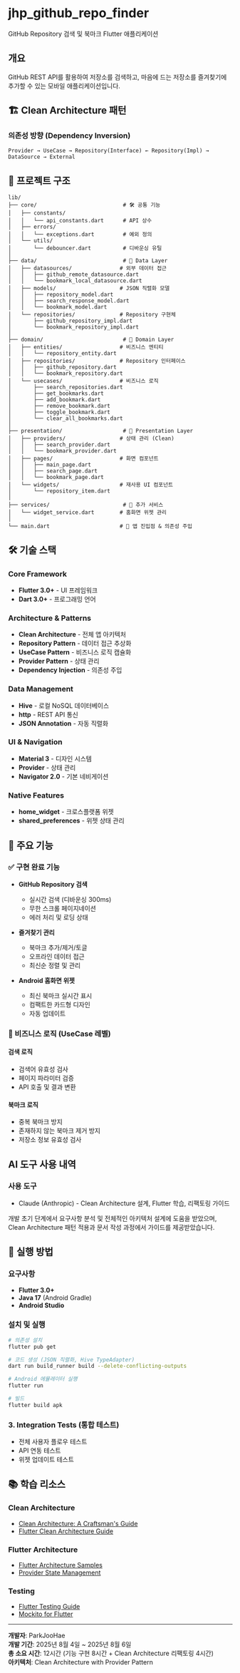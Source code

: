 # jhp_github_repo_finder

GitHub Repository 검색 및 북마크 Flutter 애플리케이션

## 개요

GitHub REST API를 활용하여 저장소를 검색하고, 마음에 드는 저장소를 즐겨찾기에 추가할 수 있는 모바일 애플리케이션입니다. 

## 🏗 Clean Architecture 패턴

### 의존성 방향 (Dependency Inversion)

```
Provider → UseCase → Repository(Interface) ← Repository(Impl) → DataSource → External
```


## 📂 프로젝트 구조

```
lib/
├── core/                           # 🛠 공통 기능
│   ├── constants/
│   │   └── api_constants.dart      # API 상수
│   ├── errors/
│   │   └── exceptions.dart         # 예외 정의
│   └── utils/
│       └── debouncer.dart          # 디바운싱 유틸
│
├── data/                           # 💾 Data Layer
│   ├── datasources/               # 외부 데이터 접근
│   │   ├── github_remote_datasource.dart
│   │   └── bookmark_local_datasource.dart
│   ├── models/                    # JSON 직렬화 모델
│   │   ├── repository_model.dart
│   │   ├── search_response_model.dart
│   │   └── bookmark_model.dart
│   └── repositories/              # Repository 구현체
│       ├── github_repository_impl.dart
│       └── bookmark_repository_impl.dart
│
├── domain/                         # 💼 Domain Layer
│   ├── entities/                  # 비즈니스 엔티티
│   │   └── repository_entity.dart
│   ├── repositories/              # Repository 인터페이스
│   │   ├── github_repository.dart
│   │   └── bookmark_repository.dart
│   └── usecases/                  # 비즈니스 로직
│       ├── search_repositories.dart
│       ├── get_bookmarks.dart
│       ├── add_bookmark.dart
│       ├── remove_bookmark.dart
│       ├── toggle_bookmark.dart
│       └── clear_all_bookmarks.dart
│
├── presentation/                   # 🎨 Presentation Layer
│   ├── providers/                 # 상태 관리 (Clean)
│   │   ├── search_provider.dart
│   │   └── bookmark_provider.dart
│   ├── pages/                     # 화면 컴포넌트
│   │   ├── main_page.dart
│   │   ├── search_page.dart
│   │   └── bookmark_page.dart
│   └── widgets/                   # 재사용 UI 컴포넌트
│       └── repository_item.dart
│
├── services/                       # 🔧 추가 서비스
│   └── widget_service.dart        # 홈화면 위젯 관리
│
└── main.dart                      # 🚀 앱 진입점 & 의존성 주입
```

## 🛠 기술 스택

### Core Framework
- **Flutter 3.0+** - UI 프레임워크
- **Dart 3.0+** - 프로그래밍 언어

### Architecture & Patterns
- **Clean Architecture** - 전체 앱 아키텍처
- **Repository Pattern** - 데이터 접근 추상화
- **UseCase Pattern** - 비즈니스 로직 캡슐화
- **Provider Pattern** - 상태 관리
- **Dependency Injection** - 의존성 주입

### Data Management
- **Hive** - 로컬 NoSQL 데이터베이스
- **http** - REST API 통신
- **JSON Annotation** - 자동 직렬화

### UI & Navigation
- **Material 3** - 디자인 시스템
- **Provider** - 상태 관리
- **Navigator 2.0** - 기본 네비게이션

### Native Features
- **home_widget** - 크로스플랫폼 위젯
- **shared_preferences** - 위젯 상태 관리

## 📱 주요 기능

### ✅ 구현 완료 기능

- **GitHub Repository 검색**
  - 실시간 검색 (디바운싱 300ms)
  - 무한 스크롤 페이지네이션
  - 에러 처리 및 로딩 상태

- **즐겨찾기 관리**
  - 북마크 추가/제거/토글
  - 오프라인 데이터 접근
  - 최신순 정렬 및 관리

- **Android 홈화면 위젯**
  - 최신 북마크 실시간 표시
  - 컴팩트한 카드형 디자인
  - 자동 업데이트

### 🎯 비즈니스 로직 (UseCase 레벨)

#### 검색 로직
- 검색어 유효성 검사
- 페이지 파라미터 검증
- API 호출 및 결과 변환

#### 북마크 로직
- 중복 북마크 방지
- 존재하지 않는 북마크 제거 방지
- 저장소 정보 유효성 검사

## AI 도구 사용 내역

### 사용 도구

- Claude (Anthropic) - Clean Architecture 설계, Flutter 학습, 리팩토링 가이드

개발 초기 단계에서 요구사항 분석 및 전체적인 아키텍처 설계에 도움을 받았으며, Clean Architecture 패턴 적용과 문서 작성 과정에서 가이드를 제공받았습니다.

## 🚀 실행 방법
### 요구사항
- **Flutter 3.0+**
- **Java 17** (Android Gradle)
- **Android Studio** 

### 설치 및 실행
```bash
# 의존성 설치
flutter pub get

# 코드 생성 (JSON 직렬화, Hive TypeAdapter)
dart run build_runner build --delete-conflicting-outputs

# Android 에뮬레이터 실행
flutter run

# 빌드
flutter build apk
```

### 3. Integration Tests (통합 테스트)
- 전체 사용자 플로우 테스트
- API 연동 테스트
- 위젯 업데이트 테스트


## 📚 학습 리소스

### Clean Architecture
- [Clean Architecture: A Craftsman's Guide](https://www.amazon.com/Clean-Architecture-Craftsmans-Software-Structure/dp/0134494164)
- [Flutter Clean Architecture Guide](https://resocoder.com/flutter-clean-architecture-tdd/)

### Flutter Architecture
- [Flutter Architecture Samples](https://github.com/brianegan/flutter_architecture_samples)
- [Provider State Management](https://docs.flutter.dev/development/data-and-backend/state-mgmt/simple)

### Testing
- [Flutter Testing Guide](https://docs.flutter.dev/testing)
- [Mockito for Flutter](https://pub.dev/packages/mockito)

---

**개발자**: ParkJooHae  
**개발 기간**: 2025년 8월 4일 ~ 2025년 8월 6일  
**총 소요 시간**: 12시간 (기능 구현 8시간 + Clean Architecture 리팩토링 4시간)  
**아키텍처**: Clean Architecture with Provider Pattern